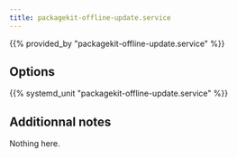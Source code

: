 ```yaml
---
title: packagekit-offline-update.service
---
```


{{% provided_by "packagekit-offline-update.service" %}}

## Options

{{% systemd_unit "packagekit-offline-update.service" %}}

## Additionnal notes

Nothing here.